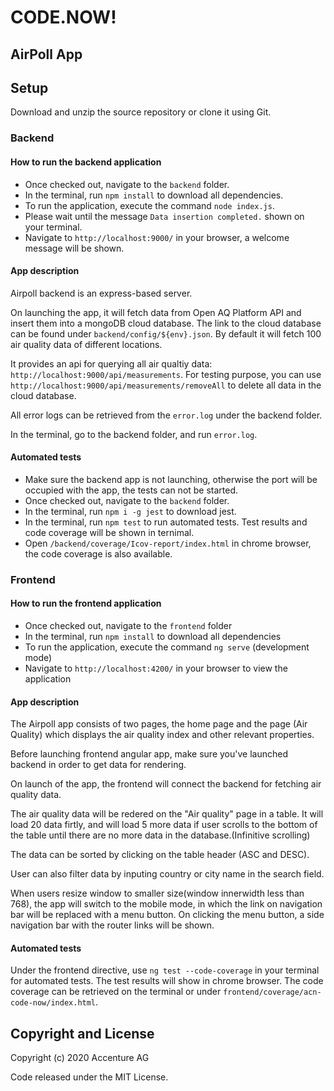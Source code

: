 # CODE.NOW!

## AirPoll App

## Setup

Download and unzip the source repository or clone it using Git.

### Backend

#### How to run the backend application

- Once checked out, navigate to the `backend` folder.
- In the terminal, run `npm install` to download all dependencies.
- To run the application, execute the command `node index.js`.
- Please wait until the message `Data insertion completed.` shown on your terminal.
- Navigate to `http://localhost:9000/` in your browser, a welcome message will be shown.

#### App description

Airpoll backend is an express-based server. 

On launching the app, it will fetch data from Open AQ Platform API and insert them into a mongoDB cloud database. The link to the cloud database can be found under `backend/config/${env}.json`. By default it will fetch 100 air quality data of different locations.

It provides an api for querying all air qualtiy data: `http://localhost:9000/api/measurements`. For testing purpose, you can use `http://localhost:9000/api/measurements/removeAll` to delete all data in the cloud database.

All error logs can be retrieved from the `error.log` under the backend folder.

In the terminal, go to the backend folder, and run `error.log`.

#### Automated tests

- Make sure the backend app is not launching, otherwise the port will be occupied with the app, the tests can not be started.
- Once checked out, navigate to the `backend` folder.
- In the terminal, run `npm i -g jest` to download jest.
- In the terminal, run `npm test` to run automated tests. Test results and code coverage will be shown in ternimal.
- Open `/backend/coverage/Icov-report/index.html` in chrome browser, the code coverage is also available.

### Frontend

#### How to run the frontend application

- Once checked out, navigate to the `frontend` folder
- In the terminal, run `npm install` to download all dependencies
- To run the application, execute the command `ng serve` (development mode)
- Navigate to `http://localhost:4200/` in your browser to view the application

#### App description

The Airpoll app consists of two pages, the home page and the page (Air Quality) which displays the air quality index and other relevant properties.

Before launching frontend angular app, make sure you've launched backend in order to get data for rendering.

On launch of the app, the frontend will connect the backend for fetching air quality data.

The air quality data will be redered on the "Air quality" page in a table. It will load 20 data firtly, and will load 5 more data if user scrolls to the bottom of the table until there are no more data in the database.(Infinitive scrolling)

The data can be sorted by clicking on the table header (ASC and DESC).

User can also filter data by inputing country or city name in the search field.

When users resize window to smaller size(window innerwidth less than 768), the app will switch to the mobile mode, in which the link on navigation bar will be replaced with a menu button. On clicking the menu button, a side navigation bar with the router links will be shown.

#### Automated tests

Under the frontend directive, use `ng test --code-coverage` in your terminal for automated tests. The test results will show in chrome browser. The code coverage can be retrieved on the terminal or under `frontend/coverage/acn-code-now/index.html`.

## Copyright and License

Copyright (c) 2020 Accenture AG

Code released under the MIT License.
